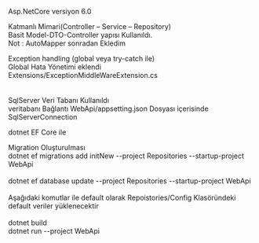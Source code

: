 Asp.NetCore versiyon 6.0 <br>

Katmanlı Mimari(Controller – Service – Repository)<br>
Basit Model-DTO-Controller yapısı Kullanıldı. <br>
Not : AutoMapper sonradan Ekledim<br>

Exception handling (global veya try-catch ile)<br>
Global Hata Yönetimi eklendi <br>
Extensions/ExceptionMiddleWareExtension.cs<br>
<br>
<br>
SqlServer Veri Tabanı Kullanıldı <br>
veritabanı Bağlantı  WebApi/appsetting.json Dosyası içerisinde SqlServerConnection <br>

dotnet EF Core ile <br>

Migration Oluşturulması <br>
dotnet ef migrations add initNew --project Repositories --startup-project WebApi<br>
<br>
dotnet ef database update --project Repositories --startup-project WebApi<br>
<br>
Aşağıdaki komutlar ile default olarak Repoistories/Config Klasöründeki default veriler yüklenecektir<br>
<br>
dotnet build<br>
dotnet run --project WebApi<br>



